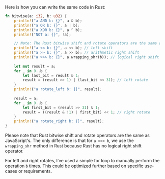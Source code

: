 Here is how you can write the same code in Rust:

```rust
fn bitwise(a: i32, b: u32) {
    println!("a AND b: {}", a & b);
    println!("a OR b: {}", a | b);
    println!("a XOR b: {}", a ^ b);
    println!("NOT a: {}", !a);

    // Note: The Rust bitwise shift and rotate operators are the same as JavaScript's.
    println!("a << b: {}", a << b); // left shift
    println!("a >> b: {}", a >> b); // arithmetic right shift
    println!("a >>> b: {}", a.wrapping_shr(b)); // logical right shift
    
    let mut result = a;
    for _ in 0..b {
        let last_bit = result & 1;
        result = (result >> 1) | (last_bit << 31); // left rotate
    }
    println!("a rotate_left b: {}", result);
    
    result = a;
    for _ in 0..b {
        let first_bit = (result >> 31) & 1;
        result = ((result & !1) | first_bit) << 1; // right rotate
    }
    println!("a rotate_right b: {}", result);
}
```

Please note that Rust bitwise shift and rotate operators are the same as JavaScript's. The only difference is that for `a >>> b`, we use the `wrapping_shr` method in Rust because Rust has no logical right shift operator. 

For left and right rotates, I've used a simple for loop to manually perform the operation `b` times. This could be optimized further based on specific use-cases or requirements.
